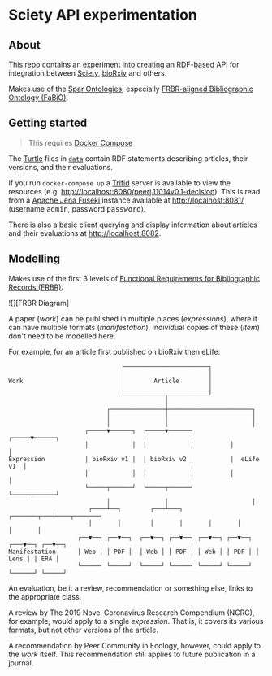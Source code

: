 # Sciety API experimentation

## About

This repo contains an experiment into creating an RDF-based API for integration between [Sciety], [bioRxiv] and others.

Makes use of the [Spar Ontologies], especially [FRBR-aligned Bibliographic Ontology (FaBiO)](FaBiO).

## Getting started

> This requires [Docker Compose]

The [Turtle] files in [`data`](./data) contain RDF statements describing articles, their versions, and their evaluations.

If you run `docker-compose up` a [Trifid] server is available to view the resources (e.g. <http://localhost:8080/peerj.11014v0.1-decision>). This is read from a [Apache Jena Fuseki] instance available at <http://localhost:8081/> (username <kbd>admin</kbd>, password <kbd>password</kbd>).

There is also a basic client querying and display information about articles and their evaluations at <http://localhost:8082>.

## Modelling

Makes use of the first 3 levels of [Functional Requirements for Bibliographic Records (FRBR)](FRBR):

![][FRBR Diagram]

A paper (_work_) can be published in multiple places (_expressions_), where it can have multiple formats (_manifestation_). Individual copies of these (_item_) don't need to be modelled here.

For example, for an article first published on bioRxiv then eLife:

```text
                               ┌───────────────────────┐
                               │                       │
Work                           │        Article        │
                               │                       │
                               └───────────┬───────────┘
                                           │
                           ┌───────────────┼───────────────────────┐
                           │               │                       │
                           │               │                       │
                     ┌─────▼──────┐  ┌─────▼──────┐          ┌─────▼──────┐
                     │            │  │            │          │            │
Expression           │ bioRxiv v1 │  │ bioRxiv v2 │          │  eLife v1  │
                     │            │  │            │          │            │
                     └─────┬──────┘  └─────┬──────┘          └─────┬──────┘
                           │               │                       │
                      ┌────┴──┐        ┌───┴───┐       ┌───────┬───┴────┬───────┐
                      │       │        │       │       │       │        │       │
                   ┌──▼──┐ ┌──▼──┐  ┌──▼──┐ ┌──▼──┐ ┌──▼──┐ ┌──▼──┐ ┌───▼──┐ ┌──▼──┐
Manifestation      │ Web │ │ PDF │  │ Web │ │ PDF │ │ Web │ │ PDF │ │ Lens │ │ ERA │
                   └─────┘ └─────┘  └─────┘ └─────┘ └─────┘ └─────┘ └──────┘ └─────┘
```

An evaluation, be it a review, recommendation or something else, links to the appropriate class.

A review by The 2019 Novel Coronavirus Research Compendium (NCRC), for example, would apply to a single _expression_. That is, it covers its various formats, but not other versions of the article.

A recommendation by Peer Community in Ecology, however, could apply to the _work_ itself. This recommendation still applies to future publication in a journal.

[Apache Jena Fuseki]: https://jena.apache.org/documentation/fuseki2/
[bioRxiv]: https://www.biorxiv.org/
[Docker Compose]: https://docs.docker.com/compose/
[FaBiO]: http://www.sparontologies.net/ontologies/fabio
[FRBR]: https://en.wikipedia.org/wiki/Functional_Requirements_for_Bibliographic_Records
[FRBR]: https://upload.wikimedia.org/wikipedia/commons/8/80/FRBR-Group-1-entities-and-basic-relations.svg
[Sciety]: https://sciety.org/
[Spar Ontologies]: http://www.sparontologies.net/
[Trifid]: https://zazuko.com/products/trifid/
[Turtle]: https://www.w3.org/TR/turtle/
